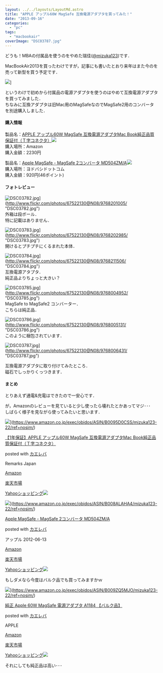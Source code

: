 ```yaml
---
layout: ../../layouts/LayoutMd.astro
title: "APPLE アップル60W MagSafe 互換電源アダプタを買ってみた！"
date: "2013-09-16"
categories: 
  - "pc"
tags: 
  - "macbookair"
coverImage: "DSC03787.jpg"
---
```


どうも！MBAの付属品を使うのをやめた瑞佳([@mizuka123](https://twitter.com/mizuka123))です．

MacBookAir2013を買ったわけですが，記事にも書いたとおり来年はまた今のを売って新型を買う予定です．

![](http://capture.heartrails.com/150x130/shadow?//mizuka123.net/4079/)]  
  

というわけで初めから付属品の電源アダプタを使うのはやめて互換電源アダプタを買ってみました．  
ちなみに互換アダプタは旧Mac用のMagSafeなのでMagSafe2用のコンバータを別途購入しました．

#### 購入情報

製品名：[APPLE アップル60W MagSafe 互換電源アダプタMac Book純正品質保証付（Ｔ字コネクタ）](http://www.amazon.co.jp/gp/product/B0095D0CSS/ref=as_li_ss_tl?ie=UTF8&camp=247&creative=7399&creativeASIN=B0095D0CSS&linkCode=as2&tag=mizuka123-22)![](http://ir-jp.amazon-adsystem.com/e/ir?t=mizuka123-22&l=as2&o=9&a=B0095D0CSS)  
購入場所：Amazon  
購入金額：2230円

製品名：[Apple MagSafe - MagSafe 2コンバータ MD504ZM/A](http://www.amazon.co.jp/gp/product/B008ALAHA4/ref=as_li_ss_tl?ie=UTF8&camp=247&creative=7399&creativeASIN=B008ALAHA4&linkCode=as2&tag=mizuka123-22)![](http://ir-jp.amazon-adsystem.com/e/ir?t=mizuka123-22&l=as2&o=9&a=B008ALAHA4)  
購入場所：ヨドバシドットコム  
購入金額：920円(46ポイント)

#### フォトレビュー

![DSC03782.jpg](/archive/images/9768201005_a58280d28b_b.jpg)](http://www.flickr.com/photos/67522130@N08/9768201005/ "DSC03782.jpg")  
外箱は段ボール．  
特に記載はありません．

![DSC03783.jpg](/archive/images/9768202985_80c0db50ba_b.jpg)](http://www.flickr.com/photos/67522130@N08/9768202985/ "DSC03783.jpg")  
開けるとプチプチにくるまれた本体．

![DSC03784.jpg](/archive/images/9768211506_f318ae8b2a_b.jpg)](http://www.flickr.com/photos/67522130@N08/9768211506/ "DSC03784.jpg")  
互換電源アタプタ．  
純正品よりちょっと大きい？

![DSC03785.jpg](/archive/images/9768004952_3edb6c0fa0_b.jpg)](http://www.flickr.com/photos/67522130@N08/9768004952/ "DSC03785.jpg")  
MagSafe to MagSafe2 コンバーター．  
こちらは純正品．

![DSC03786.jpg](/archive/images/9768005131_c9cc69134a_b.jpg)](http://www.flickr.com/photos/67522130@N08/9768005131/ "DSC03786.jpg")  
このように梱包されています．

![DSC03787.jpg](/archive/images/9768006431_0b3091ff16_b.jpg)](http://www.flickr.com/photos/67522130@N08/9768006431/ "DSC03787.jpg")

互換電源アダプタに取り付けてみたところ．  
磁石でしっかりくっつきます．

#### まとめ

とりあえず通電&充電はできたので一安心です．

が，Amazonのレビューを見ていると少し使ったら壊れたとかあってマジ･･･  
しばらく様子を見ながら使ってみたいと思います．

![](/archive/images/41rCW7h4EAL._SL160_.jpg)](https://www.amazon.co.jp/exec/obidos/ASIN/B0095D0CSS/mizuka123-22/ref=nosim/)

[【1年保証】APPLE アップル60W MagSafe 互換電源アダプタMac Book純正品質保証付（Ｔ字コネクタ）](https://www.amazon.co.jp/exec/obidos/ASIN/B0095D0CSS/mizuka123-22/ref=nosim/)

posted with [カエレバ](http://kaereba.com)

Remarks Japan

[Amazon](http://www.amazon.co.jp/gp/search?keywords=%83A%83b%83v%83%8B60W%20MagSafe%20T%8E%9A%83R%83l%83N%83%5E&__mk_ja_JP=%83J%83%5E%83J%83i&tag=mizuka123-22 "アマゾン")

[楽天市場](http://hb.afl.rakuten.co.jp/hgc/032b53ee.4b34c5ee.0f4a541e.f440145e/?pc=http%3A%2F%2Fsearch.rakuten.co.jp%2Fsearch%2Fmall%2F%25E3%2582%25A2%25E3%2583%2583%25E3%2583%2597%25E3%2583%25AB60W%2520MagSafe%2520T%25E5%25AD%2597%25E3%2582%25B3%25E3%2583%258D%25E3%2582%25AF%25E3%2582%25BF%2F-%2Ff.1-p.1-s.1-sf.0-st.A-v.2%3Fx%3D0%26scid%3Daf_ich_link_urltxt%26m%3Dhttp%3A%2F%2Fm.rakuten.co.jp%2F "楽天市場")

[Yahooショッピング![](//ad.jp.ap.valuecommerce.com/servlet/gifbanner?sid=3066752&pid=881990642)](//ck.jp.ap.valuecommerce.com/servlet/referral?sid=3066752&pid=881990642&vc_url=http%3A%2F%2Fshopping.search.yahoo.co.jp%2Fsearch%3FuIv%3Don%26ei%3DUTF-8%26tab_ex%3Dcommerce%26slider%3D0%26va%3D%25E3%2582%25A2%25E3%2583%2583%25E3%2583%2597%25E3%2583%25AB60W%2520MagSafe%2520T%25E5%25AD%2597%25E3%2582%25B3%25E3%2583%258D%25E3%2582%25AF%25E3%2582%25BF "Yahooショッピング")

![](/archive/images/41xf6KOSFEL._SL160_.jpg)](https://www.amazon.co.jp/exec/obidos/ASIN/B008ALAHA4/mizuka123-22/ref=nosim/)

[Apple MagSafe - MagSafe 2コンバータ MD504ZM/A](https://www.amazon.co.jp/exec/obidos/ASIN/B008ALAHA4/mizuka123-22/ref=nosim/)

posted with [カエレバ](http://kaereba.com)

アップル 2012-06-13

[Amazon](http://www.amazon.co.jp/gp/search?keywords=MD504ZM%2FA&__mk_ja_JP=%83J%83%5E%83J%83i&tag=mizuka123-22 "アマゾン")

[楽天市場](http://hb.afl.rakuten.co.jp/hgc/032b53ee.4b34c5ee.0f4a541e.f440145e/?pc=http%3A%2F%2Fsearch.rakuten.co.jp%2Fsearch%2Fmall%2FMD504ZM%252FA%2F-%2Ff.1-p.1-s.1-sf.0-st.A-v.2%3Fx%3D0%26scid%3Daf_ich_link_urltxt%26m%3Dhttp%3A%2F%2Fm.rakuten.co.jp%2F "楽天市場")

[Yahooショッピング![](//ad.jp.ap.valuecommerce.com/servlet/gifbanner?sid=3066752&pid=881990642)](//ck.jp.ap.valuecommerce.com/servlet/referral?sid=3066752&pid=881990642&vc_url=http%3A%2F%2Fshopping.search.yahoo.co.jp%2Fsearch%3FuIv%3Don%26ei%3DUTF-8%26tab_ex%3Dcommerce%26slider%3D0%26va%3DMD504ZM%252FA "Yahooショッピング")

もしダメなら今度はバルク品でも買ってみますかｗ

![](/archive/images/21n93eVKa4L._SL160_.jpg)](https://www.amazon.co.jp/exec/obidos/ASIN/B009ZQ5MJO/mizuka123-22/ref=nosim/)

[純正 Apple 60W MagSafe 電源アダプタ A1184 【バルク品】](https://www.amazon.co.jp/exec/obidos/ASIN/B009ZQ5MJO/mizuka123-22/ref=nosim/)

posted with [カエレバ](http://kaereba.com)

APPLE

[Amazon](http://www.amazon.co.jp/gp/search?keywords=A1184&__mk_ja_JP=%83J%83%5E%83J%83i&tag=mizuka123-22 "アマゾン")

[楽天市場](http://hb.afl.rakuten.co.jp/hgc/032b53ee.4b34c5ee.0f4a541e.f440145e/?pc=http%3A%2F%2Fsearch.rakuten.co.jp%2Fsearch%2Fmall%2FA1184%2F-%2Ff.1-p.1-s.1-sf.0-st.A-v.2%3Fx%3D0%26scid%3Daf_ich_link_urltxt%26m%3Dhttp%3A%2F%2Fm.rakuten.co.jp%2F "楽天市場")

[Yahooショッピング![](//ad.jp.ap.valuecommerce.com/servlet/gifbanner?sid=3066752&pid=881990642)](//ck.jp.ap.valuecommerce.com/servlet/referral?sid=3066752&pid=881990642&vc_url=http%3A%2F%2Fshopping.search.yahoo.co.jp%2Fsearch%3FuIv%3Don%26ei%3DUTF-8%26tab_ex%3Dcommerce%26slider%3D0%26va%3DA1184 "Yahooショッピング")

それにしても純正品は高い･･･
